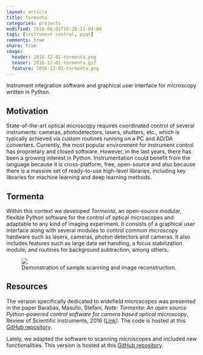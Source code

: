 ```yaml
---
layout: article
title: Tormenta
categories: projects
modified: 2016-06-01T16:28:11-04:00
tags: [instrument control, pyqt]
comments: true
share: true
image:
  header: 2016-12-01-tormenta.png
  teaser: 2016-12-01-tormenta.gif
  feature: 2016-12-01-tormenta.png
---
```


Instrument integration software and graphical user interface for microscopy written in Python.

## Motivation

State-of-the-art optical microscopy requires coordinated control of several instruments: cameras, photodetectors, lasers, shutters, etc., which is typically achieved via custom routines running on a PC and AD/DA converters. Currently, the most popular environment for instrument control has proprietary and closed software. However, in the last years, there has been a growing interest in Python. Instrumentation could benefit from the language because it is cross-platform, free, open-source and also because there is a massive set of ready-to-use high-level libraries, including key libraries for machine learning and deep learning methods.

## Tormenta

Within this context we developed *Tormenta*, an open-source modular, flexible Python software for the control of optical microscopes and adaptable to any kind
of imaging experiment. It consists of a graphical user interface along with several modules to control common microscopy hardware such as lasers, cameras, photon detectors and cameras. It also includes features such as large data set handling, a focus stabilization module, and routines for background subtraction, among others.

<figure style="width: 1000px" class="align-center">
	<img src="/images/2016-12-01-tormenta.gif">
	<figcaption>Demonstration of sample scanning and image reconstruction.</figcaption>
</figure>

## Resources

The version specifically dedicated to widefield microscopes was presented in the paper Barabas, Masullo, Stefani, *Note: Tormenta: An open source Python-powered control software for camera based optical microscopy*, Review of Scientific Instruments, 2016 ([Link](https://doi.org/10.1063/1.4972392)). The code is hosted at this [GitHub repository](https://github.com/fedebarabas/tormenta).

Lately, we adapted the software to scanning microscopes and included new functionalities. This version is hosted at this [GitHub repository](https://github.com/fedebarabas/Tempesta).
